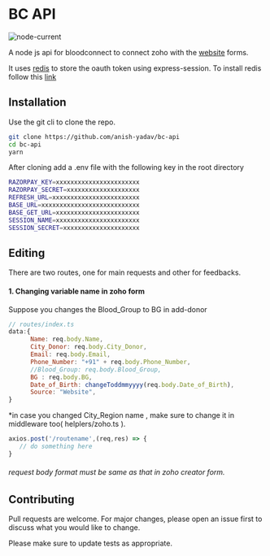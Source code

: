 # BC API

![node-current](https://img.shields.io/node/v/typescript)

A node js api for bloodconnect to connect zoho  with the [website](https://bloodconnect.org) forms.

It uses [redis](https://redis.io) to store the oauth token using express-session. To install redis follow this [link](https://redis.io/topics/quickstart) 

## Installation

Use the git cli to clone the repo.

```bash
git clone https://github.com/anish-yadav/bc-api
cd bc-api
yarn
```
After cloning  add a .env file with the following key in the root directory

```bash
RAZORPAY_KEY=xxxxxxxxxxxxxxxxxxxxxxx
RAZORPAY_SECRET=xxxxxxxxxxxxxxxxxxxx
REFRESH_URL=xxxxxxxxxxxxxxxxxxxxxxxx
BASE_URL=xxxxxxxxxxxxxxxxxxxxxxxxxxx
BASE_GET_URL=xxxxxxxxxxxxxxxxxxxxxxx
SESSION_NAME=xxxxxxxxxxxxxxxxxxxxxxx
SESSION_SECRET=xxxxxxxxxxxxxxxxxxxxx
```
## Editing

There are two routes, one for main requests and other for feedbacks.

#### 1. Changing variable name in zoho form
Suppose you changes the Blood_Group to BG in add-donor
```javascript
// routes/index.ts
data:{
      Name: req.body.Name,
      City_Donor: req.body.City_Donor,
      Email: req.body.Email,
      Phone_Number: "+91" + req.body.Phone_Number,
      //Blood_Group: req.body.Blood_Group,
      BG : req.body.BG,
      Date_of_Birth: changeToddmmyyyy(req.body.Date_of_Birth),
      Source: "Website",
}
```
*in case you changed City_Region name , make sure to change it in middleware too( helplers/zoho.ts ).

```javascript
axios.post('/routename',(req,res) => {
   // do something here
}
```
###### request body format must be same as that in zoho creator form.

## Contributing
Pull requests are welcome. For major changes, please open an issue first to discuss what you would like to change.

Please make sure to update tests as appropriate.
